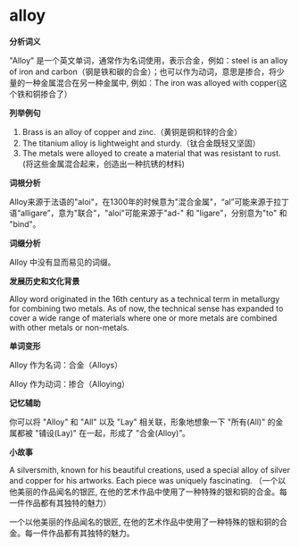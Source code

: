# alloy

**分析词义**

  

"Alloy" 是一个英文单词，通常作为名词使用，表示合金，例如：steel is an alloy of iron and carbon（钢是铁和碳的合金）；也可以作为动词，意思是掺合，将少量的一种金属混合在另一种金属中, 例如：The iron was alloyed with copper(这个铁和铜掺合了）

  

**列举例句**

  

1.  Brass is an alloy of copper and zinc.（黄铜是铜和锌的合金）
2.  The titanium alloy is lightweight and sturdy.（钛合金既轻又坚固）
3.  The metals were alloyed to create a material that was resistant to rust. (将这些金属混合起来，创造出一种抗锈的材料)

  

**词根分析**

  

Alloy来源于法语的"aloi"，在1300年的时候意为"混合金属"，“al”可能来源于拉丁语“alligare”，意为"联合"，"aloi"可能来源于"ad-" 和 "ligare"，分别意为"to" 和 "bind"。

  

**词缀分析**

  

Alloy 中没有显而易见的词缀。

  

**发展历史和文化背景**

  

Alloy word originated in the 16th century as a technical term in metallurgy for combining two metals. As of now, the technical sense has expanded to cover a wide range of materials where one or more metals are combined with other metals or non-metals.

  

**单词变形**

  

Alloy 作为名词：合金（Alloys）

  

Alloy 作为动词：掺合（Alloying）

  

**记忆辅助**

  

你可以将 "Alloy" 和 "All" 以及 "Lay" 相关联，形象地想象一下 "所有(All)" 的金属都被 "铺设(Lay)" 在一起，形成了 "合金(Alloy)”。

  

**小故事**

  

A silversmith, known for his beautiful creations, used a special alloy of silver and copper for his artworks. Each piece was uniquely fascinating. （一个以他美丽的作品闻名的银匠, 在他的艺术作品中使用了一种特殊的银和铜的合金。每一件作品都有其独特的魅力）

  

一个以他美丽的作品闻名的银匠, 在他的艺术作品中使用了一种特殊的银和铜的合金。每一件作品都有其独特的魅力。
